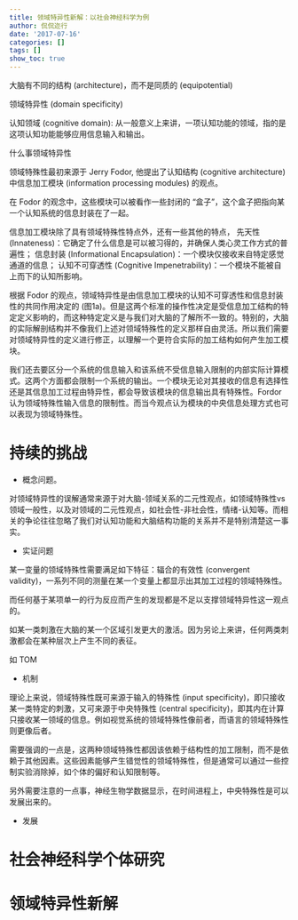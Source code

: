 ```yaml
---
title: 领域特异性新解：以社会神经科学为例
author: 侃侃迩行
date: '2017-07-16'
categories: []
tags: []
show_toc: true
---
```


大脑有不同的结构 (architecture)，而不是同质的 (equipotential)

领域特异性 (domain specificity)

认知领域 (cognitive domain): 从一般意义上来讲，一项认知功能的领域，指的是这项认知功能能够应用信息输入和输出。

什么事领域特异性

领域特殊性最初来源于 Jerry Fodor, 他提出了认知结构 (cognitive architecture) 中信息加工模块 (information processing modules) 的观点。

在 Fodor 的观念中，这些模块可以被看作一些封闭的 “盒子”，这个盒子把指向某一个认知系统的信息封装在了一起。

信息加工模块除了具有领域特殊性特点外，还有一些其他的特点，
先天性 (Innateness)：它确定了什么信息是可以被习得的，并确保人类心灵工作方式的普遍性；
信息封装 (Informational Encapsulation)：一个模块仅接收来自特定感觉通道的信息；
认知不可穿透性 (Cognitive Impenetrability)：一个模块不能被自上而下的认知所影响。

根据 Fodor 的观点，领域特异性是由信息加工模块的认知不可穿透性和信息封装性的共同作用决定的 (图1a)。但是这两个标准的操作性决定是受信息加工结构的特定定义影响的，而这种特定定义是与我们对大脑的了解所不一致的。特别的，大脑的实际解剖结构并不像我们上述对领域特殊性的定义那样自由灵活。所以我们需要对领域特异性的定义进行修正，以理解一个更符合实际的加工结构如何产生加工模块。

我们还去要区分一个系统的信息输入和该系统不受信息输入限制的内部实际计算模式。这两个方面都会限制一个系统的输出。一个模块无论对其接收的信息有选择性还是其信息加工过程由特异性，都会导致该模块的信息输出具有特殊性。Fordor 认为领域特殊性输入信息的限制性。而当今观点认为模块的中央信息处理方式也可以表现为领域特殊性。

# 持续的挑战

- 概念问题。

对领域特异性的误解通常来源于对大脑-领域关系的二元性观点，如领域特殊性vs领域一般性，以及对领域的二元性观点，如社会性-非社会性，情绪-认知等。而相关的争论往往忽略了我们对认知功能和大脑结构功能的关系并不是特别清楚这一事实。

- 实证问题

某一变量的领域特殊性需要满足如下特征：辐合的有效性 (convergent validity)，一系列不同的测量在某一个变量上都显示出其加工过程的领域特殊性。

而任何基于某项单一的行为反应而产生的发现都是不足以支撑领域特异性这一观点的。

如某一类刺激在大脑的某一个区域引发更大的激活。因为另论上来讲，任何两类刺激都会在某种层次上产生不同的表征。

如 TOM

- 机制

理论上来说，领域特殊性既可来源于输入的特殊性 (input specificity)，即只接收某一类特定的刺激，又可来源于中央特殊性 (central specificity)，即其内在计算只接收某一领域的信息。例如视觉系统的领域特殊性像前者，而语言的领域特殊性则更像后者。

需要强调的一点是，这两种领域特殊性都因该依赖于结构性的加工限制，而不是依赖于其他因素。这些因素能够产生错觉性的领域特殊性，但是通常可以通过一些控制实验消除掉，如个体的偏好和认知限制等。

另外需要注意的一点事，神经生物学数据显示，在时间进程上，中央特殊性是可以发展出来的。

- 发展

# 社会神经科学个体研究

# 领域特异性新解
